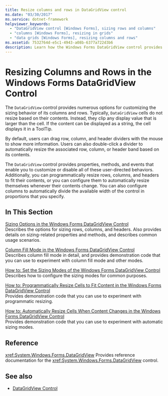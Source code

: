 ```yaml
---
title: Resize columns and rows in DataGridView control
ms.date: "03/30/2017"
ms.service: dotnet-framework
helpviewer_keywords:
  - "DataGridView control [Windows Forms], sizing rows and columns"
  - "columns [Windows Forms], resizing in grids"
  - "data grids [Windows Forms], resizing columns and rows"
ms.assetid: 7532764d-e5c1-4943-a08b-6377a722d3b6
description: Learn how the Windows Forms DataGridView control provides options for customizing the sizing behavior of its columns and rows.
---
```

# Resizing Columns and Rows in the Windows Forms DataGridView Control

The `DataGridView` control provides numerous options for customizing the sizing behavior of its columns and rows. Typically, `DataGridView` cells do not resize based on their contents. Instead, they clip any display value that is larger than the cell. If the content can be displayed as a string, the cell displays it in a ToolTip.

By default, users can drag row, column, and header dividers with the mouse to show more information. Users can also double-click a divider to automatically resize the associated row, column, or header band based on its contents.

The `DataGridView` control provides properties, methods, and events that enable you to customize or disable all of these user-directed behaviors. Additionally, you can programmatically resize rows, columns, and headers to fit their contents, or you can configure them to automatically resize themselves whenever their contents change. You can also configure columns to automatically divide the available width of the control in proportions that you specify.

## In This Section

[Sizing Options in the Windows Forms DataGridView Control](sizing-options-in-the-windows-forms-datagridview-control.md)\
Describes the options for sizing rows, columns, and headers. Also provides details on sizing-related properties and methods, and describes common usage scenarios.

[Column Fill Mode in the Windows Forms DataGridView Control](column-fill-mode-in-the-windows-forms-datagridview-control.md)\
Describes column fill mode in detail, and provides demonstration code that you can use to experiment with column fill mode and other modes.

[How to: Set the Sizing Modes of the Windows Forms DataGridView Control](how-to-set-the-sizing-modes-of-the-windows-forms-datagridview-control.md)\
Describes how to configure the sizing modes for common purposes.

[How to: Programmatically Resize Cells to Fit Content in the Windows Forms DataGridView Control](programmatically-resize-cells-to-fit-content-in-the-datagrid.md)\
Provides demonstration code that you can use to experiment with programmatic resizing.

[How to: Automatically Resize Cells When Content Changes in the Windows Forms DataGridView Control](automatically-resize-cells-when-content-changes-in-the-datagrid.md)\
Provides demonstration code that you can use to experiment with automatic sizing modes.

## Reference

<xref:System.Windows.Forms.DataGridView>
Provides reference documentation for the <xref:System.Windows.Forms.DataGridView> control.

## See also

- [DataGridView Control](datagridview-control-windows-forms.md)
